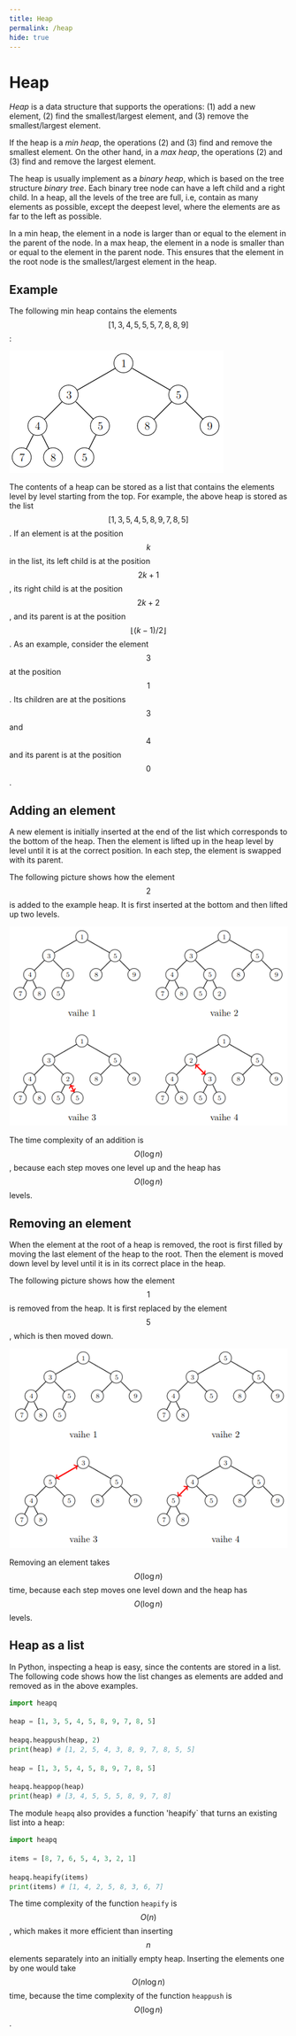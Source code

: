 ```yaml
---
title: Heap
permalink: /heap
hide: true
---
```


# Heap

_Heap_ is a data structure that supports the operations: (1) add a new element, (2) find the smallest/largest element, and (3) remove the smallest/largest element.

If the heap is a _min heap_, the operations (2) and (3) find and remove the smallest element. On the other hand, in a _max heap_, the operations (2) and (3) find and remove the largest element.

The heap is usually implement as a _binary heap_, which is based on the tree structure _binary tree_. Each binary tree node can have a left child and a right child. In a heap, all the levels of the tree are full, i.e, contain as many elements as possible, except the deepest level, where the elements are as far to the left as possible.

In a min heap, the element in a node is larger than or equal to the element in the parent of the node. In a max heap, the element in a node is smaller than or equal to the element in the parent node. This ensures that the element in the root node is the smallest/largest element in the heap.

## Example

The following min heap contains the elements $$[1,3,4,5,5,5,7,8,8,9]$$:

![](keko.png)

The contents of a heap can be stored as a list that contains the elements level by level starting from the top. For example, the above heap is stored as the list $$[1,3,5,4,5,8,9,7,8,5]$$. If an element is at the position $$k$$ in the list, its left child is at the position $$2k+1$$, its right child is at the position $$2k+2$$, and its parent is at the position $$\lfloor (k-1)/2 \rfloor$$. As an example, consider the element $$3$$ at the position $$1$$. Its children are at the positions $$3$$ and $$4$$ and its parent is at the position $$0$$.

## Adding an element

A new element is initially inserted at the end of the list which corresponds to the bottom of the heap. Then the element is lifted up in the heap level by level until it is at the correct position. In each step, the element is swapped with its parent.

The following picture shows how the element $$2$$ is added to the example heap. It is first inserted at the bottom and then lifted up two levels.

![](keko_1.png)

The time complexity of an addition is $$O(\log n)$$, because each step moves one level up and the heap has $$O(\log n)$$ levels.

## Removing an element

When the element at the root of a heap is removed, the root is first filled by moving the last element of the heap to the root. Then the element is moved down level by level until it is in its correct place in the heap.

The following picture shows how the element $$1$$ is removed from the heap. It is first replaced by the element $$5$$, which is then moved down.

![](keko_2.png)

Removing an element takes $$O(\log n)$$ time, because each step moves one level down and the heap has $$O(\log n)$$ levels.

## Heap as a list

In Python, inspecting a heap is easy, since the contents are stored in a list. The following code shows how the list changes as elements are added and removed as in the above examples.

```python
import heapq

heap = [1, 3, 5, 4, 5, 8, 9, 7, 8, 5]

heapq.heappush(heap, 2)
print(heap) # [1, 2, 5, 4, 3, 8, 9, 7, 8, 5, 5]

heap = [1, 3, 5, 4, 5, 8, 9, 7, 8, 5]

heapq.heappop(heap)
print(heap) # [3, 4, 5, 5, 5, 8, 9, 7, 8]
```

The module `heapq` also provides a function 'heapify` that turns an existing list into a heap:

```python
import heapq

items = [8, 7, 6, 5, 4, 3, 2, 1]

heapq.heapify(items)
print(items) # [1, 4, 2, 5, 8, 3, 6, 7]
```

The time complexity of the function `heapify` is $$O(n)$$, which makes it more efficient than inserting $$n$$ elements separately into an initially empty heap. Inserting the elements one by one would take $$O(n \log n)$$ time, because the time complexity of the function `heappush` is $$O(\log n)$$.
